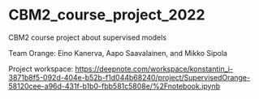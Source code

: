 # CBM2_course_project_2022
CBM2 course project about supervised models

Team Orange: Eino Kanerva, Aapo Saavalainen, and Mikko Sipola

Project workspace: https://deepnote.com/workspace/konstantin_i-3871b8f5-092d-404e-b52b-f1d044b68240/project/SupervisedOrange-58120cee-a96d-431f-b1b0-fbb581c5808e/%2Fnotebook.ipynb
